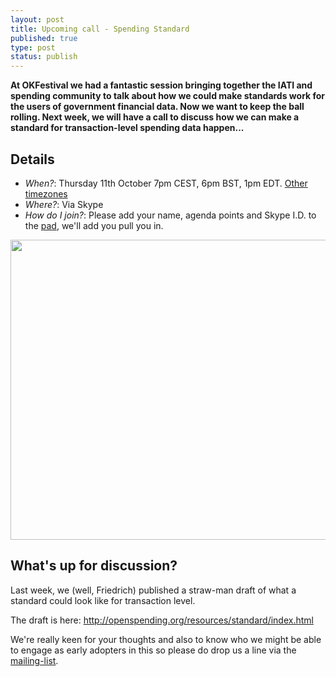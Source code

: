 ```yaml
---
layout: post
title: Upcoming call - Spending Standard
published: true
type: post
status: publish
---
```


**At OKFestival we had a fantastic session bringing together the IATI and spending community to talk about how we could make standards work for the users of government financial data. Now we want to keep the ball rolling. Next week, we will have a call to discuss how we can make a standard for transaction-level spending data happen...**

## Details

* *When?*: Thursday 11th October 7pm CEST, 6pm BST, 1pm EDT. [Other timezones](http://www.timeanddate.com/worldclock/fixedtime.html?msg=Spending+Standard+Call&iso=20121011T19&p1=37&ah=1)
* *Where?*: Via Skype
* *How do I join?*: Please add your name, agenda points and Skype I.D. to the [pad](http://wdmmg.okfnpad.org/community-2012-10-11), we'll add you pull you in.

<img alt="" src="http://content.openspending.org/resources/standard/images/header.png" title="OpenSpending banner" class="alignnone" width="640" height="480" />

## What's up for discussion?

Last week, we (well, Friedrich) published a straw-man draft of what a standard could look like for transaction level.

The draft is here: <http://openspending.org/resources/standard/index.html>

We're really keen for your thoughts and also to know who we might be able to engage as early adopters in this so please do drop us a line via the [mailing-list](http://lists.okfn.org/mailman/listinfo/openspending).